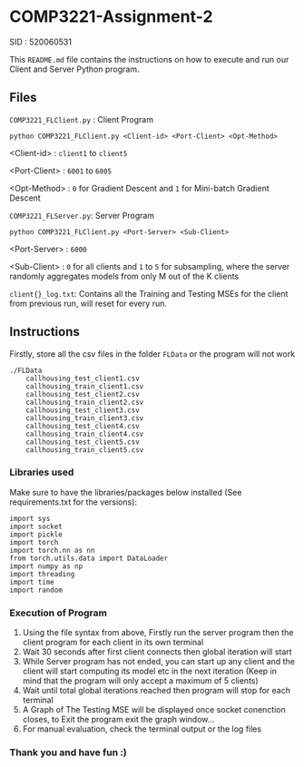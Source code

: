 # COMP3221-Assignment-2
SID : 520060531

This `README.md` file contains the instructions on how to execute and run our Client and Server Python program.

## Files

`COMP3221_FLClient.py` : Client Program

    python COMP3221_FLClient.py <Client-id> <Port-Client> <Opt-Method>
\<Client-id> : `client1` to `client5`

\<Port-Client> : `6001` to `6005`

\<Opt-Method> : `0` for Gradient Descent and `1` for Mini-batch Gradient Descent

`COMP3221_FLServer.py`: Server Program

    python COMP3221_FLClient.py <Port-Server> <Sub-Client>
\<Port-Server> : `6000`

\<Sub-Client> : `0` for all clients and `1` to `5` for subsampling, where the server randomly aggregates models from only M out of the K clients

`client{}_log.txt`:  Contains all the Training and Testing MSEs for the client from previous run, will reset for every run.


## Instructions
Firstly, store all the csv files in the folder `FLData` or the program will not work

    ./FLData
        callhousing_test_client1.csv
        callhousing_train_client1.csv
        callhousing_test_client2.csv
        callhousing_train_client2.csv
        callhousing_test_client3.csv
        callhousing_train_client3.csv
        callhousing_test_client4.csv
        callhousing_train_client4.csv
        callhousing_test_client5.csv
        callhousing_train_client5.csv

### Libraries used

Make sure to have the libraries/packages below installed (See requirements.txt for the versions):

    import sys
    import socket
    import pickle
    import torch
    import torch.nn as nn
    from torch.utils.data import DataLoader
    import numpy as np
    import threading
    import time
    import random

### Execution of Program

1. Using the file syntax from above, Firstly run the server program then the client program for each client in its own terminal
2. Wait 30 seconds after first client connects then global iteration will start
3. While Server program has not ended, you can start up any client and the client will start computing its model etc in the next iteration (Keep in mind that the program will only accept a maximum of 5 clients)
4. Wait until total global iterations reached then program will stop for each terminal
4. A Graph of The Testing MSE will be displayed once socket conenction closes, to Exit the program exit the graph window...
6. For manual evaluation, check the terminal output or the log files

### Thank you and have fun :)

